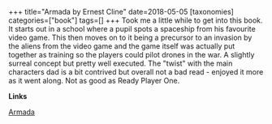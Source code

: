 +++
title="Armada by Ernest Cline"
date=2018-05-05
[taxonomies]
categories=["book"]
tags=[]
+++
Took me a little while to get into this book. It starts out in a school where a pupil spots a spaceship from his favourite video game. This then moves on to it being a precursor to an invasion by the aliens from the video game and the game itself was actually put together as training so the players could pilot drones in the war. A slightly surreal concept but pretty well executed. The "twist" with the main characters dad is a bit contrived but overall not a bad read - enjoyed it more as it went along. Not as good as Ready Player One.
<!-- more -->

__Links__

[Armada](https://www.amazon.co.uk/dp/B00UR2SJZY)
